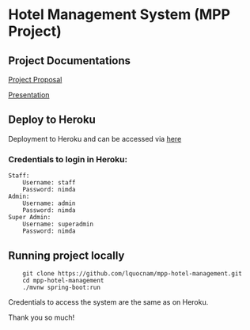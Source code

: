# Hotel Management System (MPP Project)

## Project Documentations
<a href="https://github.com/lquocnam/mpp-hotel-management/blob/develop/docs/Hotel_Management_Proposal_1.3.docx?raw=true">Project Proposal</a>

<a href="https://github.com/lquocnam/mpp-hotel-management/blob/develop/docs/Hotel_Management_System_1.5.pptx?raw=true">Presentation</a>

## Deploy to Heroku
Deployment to Heroku and can be accessed via <a href="https://mpp-hotel-management.herokuapp.com">here</a>

### Credentials to login in Heroku:

```
Staff:
    Username: staff
    Password: nimda   
Admin:
    Username: admin
    Password: nimda
Super Admin:
    Username: superadmin
    Password: nimda
``` 
## Running project locally
```
	git clone https://github.com/lquocnam/mpp-hotel-management.git
	cd mpp-hotel-management
	./mvnw spring-boot:run
```
Credentials to access the system are the same as on Heroku. 

Thank you so much!
